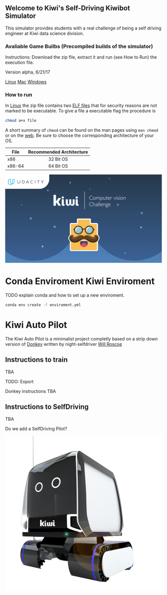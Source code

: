 ## Welcome to Kiwi's Self-Driving Kiwibot Simulator

This simulator provides students with a real challenge of being a self driving engineer at Kiwi data science division.

### Avaliable Game Builbs (Precompiled builds of the simulator)

Instructions: Download the zip file, extract it and run (see How to Run) the execution file.

Version alpha, 6/21/17

[Linux]()
[Mac]()
[Windows]()


### How to run

In [Linux]() the zip file contains two [ELF files](https://en.wikipedia.org/wiki/Executable_and_Linkable_Format) that for security reasons are not marked to be executable. To give a file a executable flag the procedure is

```bash
chmod a+x file
```
A short summary of `chmod` can be found on the man pages using `man chmod` or on the [web](https://explainshell.com/explain?cmd=chmod+a%2Bx+file).
Be sure to choose the corresponding architecture of your OS.

| File   | Recommended Architecture |
| ----   |:------------------------:|
| x86    | 32 Bit OS                |
| x86-64 | 64 Bit OS                |

![KiwiBot Challenge](./Challenge.png)

# Conda Enviroment Kiwi Enviroment

TODO explain conda and how to set up a new enviroment.

```bash
conda env create -f enviroment.yml
```





# Kiwi Auto Pilot

The Kiwi Auto Pilot is a minimalist project completly based on  a strip down version of [Donkey](https://github.com/wroscoe/donkey)
written by night-selfdriver [Will Roscoe](https://github.com/wroscoe)

## Instructions to train

TBA

TODO: Export

Donkey instructions TBA

## Instructions to SelfDriving

TBA

Do we add a SelfDriving Pilot?

![Kiwibot](./KIWIBOT.png)
